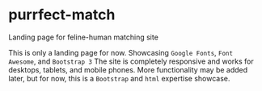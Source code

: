 # purrfect-match
Landing page for feline-human matching site

This is only a landing page for now. Showcasing `Google Fonts`, `Font Awesome`, and `Bootstrap 3`
The site is completely responsive and works for desktops, tablets, and mobile phones.
More functionality may be added later, but for now, this is a `Bootstrap` and `html` expertise showcase.
